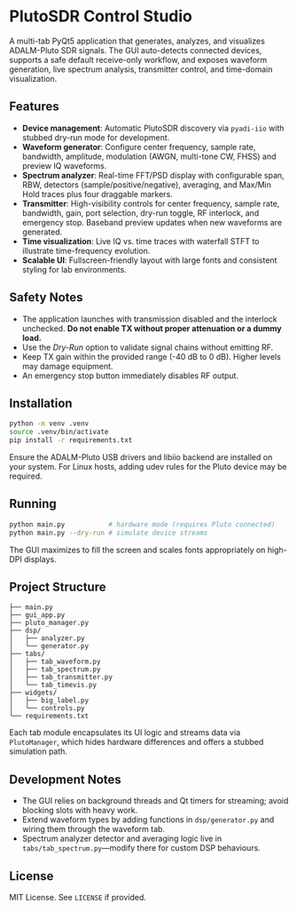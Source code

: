 # PlutoSDR Control Studio

A multi-tab PyQt5 application that generates, analyzes, and visualizes ADALM-Pluto SDR signals. The GUI auto-detects connected devices, supports a safe default receive-only workflow, and exposes waveform generation, live spectrum analysis, transmitter control, and time-domain visualization.

## Features

- **Device management**: Automatic PlutoSDR discovery via `pyadi-iio` with stubbed dry-run mode for development.
- **Waveform generator**: Configure center frequency, sample rate, bandwidth, amplitude, modulation (AWGN, multi-tone CW, FHSS) and preview IQ waveforms.
- **Spectrum analyzer**: Real-time FFT/PSD display with configurable span, RBW, detectors (sample/positive/negative), averaging, and Max/Min Hold traces plus four draggable markers.
- **Transmitter**: High-visibility controls for center frequency, sample rate, bandwidth, gain, port selection, dry-run toggle, RF interlock, and emergency stop. Baseband preview updates when new waveforms are generated.
- **Time visualization**: Live IQ vs. time traces with waterfall STFT to illustrate time-frequency evolution.
- **Scalable UI**: Fullscreen-friendly layout with large fonts and consistent styling for lab environments.

## Safety Notes

- The application launches with transmission disabled and the interlock unchecked. **Do not enable TX without proper attenuation or a dummy load.**
- Use the *Dry-Run* option to validate signal chains without emitting RF.
- Keep TX gain within the provided range (-40 dB to 0 dB). Higher levels may damage equipment.
- An emergency stop button immediately disables RF output.

## Installation

```bash
python -m venv .venv
source .venv/bin/activate
pip install -r requirements.txt
```

Ensure the ADALM-Pluto USB drivers and libiio backend are installed on your system. For Linux hosts, adding udev rules for the Pluto device may be required.

## Running

```bash
python main.py           # hardware mode (requires Pluto connected)
python main.py --dry-run # simulate device streams
```

The GUI maximizes to fill the screen and scales fonts appropriately on high-DPI displays.

## Project Structure

```
├── main.py
├── gui_app.py
├── pluto_manager.py
├── dsp/
│   ├── analyzer.py
│   └── generator.py
├── tabs/
│   ├── tab_waveform.py
│   ├── tab_spectrum.py
│   ├── tab_transmitter.py
│   └── tab_timevis.py
├── widgets/
│   ├── big_label.py
│   └── controls.py
└── requirements.txt
```

Each tab module encapsulates its UI logic and streams data via `PlutoManager`, which hides hardware differences and offers a stubbed simulation path.

## Development Notes

- The GUI relies on background threads and Qt timers for streaming; avoid blocking slots with heavy work.
- Extend waveform types by adding functions in `dsp/generator.py` and wiring them through the waveform tab.
- Spectrum analyzer detector and averaging logic live in `tabs/tab_spectrum.py`—modify there for custom DSP behaviours.

## License

MIT License. See `LICENSE` if provided.
